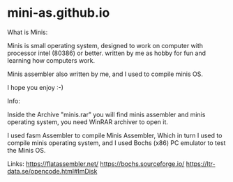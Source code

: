 # mini-as.github.io

What is Minis:

Minis is small operating system, designed to work on 
computer with processor intel (80386) or better.
written by me as hobby for fun and learning how
computers work.

Minis assembler also written by me, and I used to compile minis OS.

I hope you enjoy :-)

Info:

Inside the Archive "minis.rar" you will find minis assembler and minis operating system, you need WinRAR archiver to open it.

I used fasm Assembler to compile Minis Assembler, Which in turn I used to compile minis operating system, and I used Bochs (x86) PC emulator to test the Minis OS.

Links:
https://flatassembler.net/
https://bochs.sourceforge.io/
https://ltr-data.se/opencode.html#ImDisk
